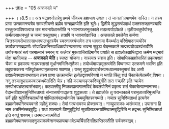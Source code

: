 +++
title = "05 अन्तकाले च"

+++
।।8.5।। अत्र षट्प्रश्नोत्तरेषु प्रथमे जीवस्य ब्रह्मभाव उक्तः। तं जानतां
प्रयाणमेव नास्ति। न तस्य प्राणा उत्क्रामन्त्यत्रैव समवलीयन्ते ब्रह्मैव
सन्ब्रह्माप्येति इति श्रुतेः। द्वितीये शुद्धस्त्वंपदार्थ
उक्तस्तज्ज्ञानस्यापि वस्तुतत्त्वविषयत्वान्न तत्र भावनापेक्षास्तीति न
भावनाफलभूतकाले तत्प्रत्ययोऽपेक्षते। तृतीयचतुर्थयोस्तु कर्मतत्साधनभूतं च
जन्यं वस्तूक्तम्। तत्रापि न भावनापेक्षास्ति। अन्तकाले प्रबलेनैव कर्मणा
चित्तस्यावरोधात्तत्साधनफलभूतस्यैव स्मरणावश्यंभावेन तत्र भावनाया
वैयर्थ्यात् परिशेषादन्त्ययोरेव कार्यकारणब्रह्मणोः
सोपाधिकनिरुपाधिकयोरन्यतरस्य भावना सुदृढा चेदन्तकाले
तत्प्रत्ययोऽवश्यंभावीति तयोरन्यतरं रूपं परमात्मानं स्मरन् यः कलेवरं
मुक्त्वार्चिरादिमार्गेण प्रयाति स ब्रह्मलोकप्राप्तिद्वारा क्रमेण मद्भावं
मोक्षं यातीत्याह -- **अन्तकाले चेति।** स्पष्टा योजना। नास्त्यत्र संशय
इति। सोपाधिकब्रह्मोपास्तिं प्रकृत्यशतं चैका च हृदयस्य नाड्यस्तासां
मूर्धानमभिनिःसृतैका। तयोर्ध्वमायन्नमृतत्वमेति विष्वगन्या उत्क्रमणे
भवन्ति इति तदुपासकस्य गतिपूर्वकस्यामृतत्वस्य श्रवणात्। यस्तु
शुद्धत्वंपदार्थरूपमध्यात्मवस्तुमात्रं वेद असौ
ब्रह्मात्मैक्यज्ञानाभावात्न तस्य प्राणा उत्क्रामन्ति इत्येतद्वाक्यविषयो
न भवति किंतु शतं चैकाचेत्येतस्यैव,विषयः। ननु तस्यानुपासकत्वात्कथमेतदिति
चेन्न। नहि कल्याणकृत्कश्चिद्दुर्गतिं तात गच्छति इति न्यायेन
तस्योभयभ्रष्टत्वासंभवात्। कठवल्लीषु निष्कलप्रत्यगात्मविदं केवलयोगिनं
प्रकृत्य शतं चैकाचेत्याम्नानाच्च। वेदान्तविज्ञानसुनिश्चितार्थाः
संन्यासयोगाद्यतयः शुद्धसत्वाः। ते ब्रह्मलोके तु परान्तकाले
परामृतात्परिमुच्यन्ति सर्वे इति श्रुतेर्निश्चतार्थानां
शोधितत्वंपदार्थानामेव क्रममुक्तिरवगम्यते। नचात्र सुनिश्चितार्था इत्यनेन
ब्रह्मात्मैक्यनिश्चयवन्तो ग्रहीतुं शक्याः। तेषां गत्यभावस्य
प्रोक्तत्वात्। नाप्युपासकाः असंभवात्। उपासना हि नाम अतस्मिंस्तद्बुद्धिः।
यथा शालग्रामे विष्णुबुद्धिरेवं सूत्रविराडन्तर्यामिष्वात्मबुद्धिरिति न
तद्वन्तः सुनिश्चितार्था इति वक्तुं शक्यम्। तस्मादध्यात्मविदां
ब्रह्मात्मैक्यानवगमादनुपासकत्वेनान्त्यप्रत्ययाभावेऽप्यर्चिरादिगतिप्राप्तिरस्तीति
सर्वमनवद्यम्।
